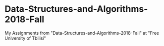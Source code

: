 # Data-Structures-and-Algorithms-2018-Fall
My Assignments from "Data-Structures-and-Algorithms-2018-Fall" at "Free University of Tbilisi"

